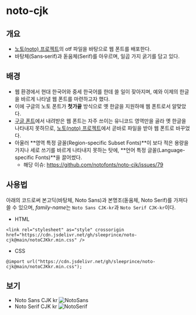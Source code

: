 # noto-cjk

## 개요
- [노토(noto) 프로젝트](https://github.com/notofonts/noto-cjk)의 otf 파일을 바탕으로 웹 폰트를 배포한다.
- 바탕체(Sans‐serif)과 돋움체(Serif)를 아우르며, 일곱 가지 굵기를 담고 있다.

## 배경
- 웹 환경에서 현대 한국어와 중세 한국어를 한데 쓸 일이 잦아지며, 예와 이제의 한글을 바르게 나타낼 웹 폰트를 마련하고자 했다.
- 이에 구글의 노토 폰트가 **첫가끝** 방식으로 옛 한글을 지원하매 웹 폰트로서 알맞았다.
- [구글 폰트](https://fonts.google.com/)에서 내려받은 웹 폰트는 자주 쓰이는 유니코드 영역만을 골라 옛 한글을 나타내지 못하므로, [노토(noto) 프로젝트](https://github.com/notofonts/noto-cjk)에서 곧바로 파일을 받아 웹 폰트로 바꾸었다.
- 아울러 **영역 특정 글꼴(Region-specific Subset Fonts)**이 보다 적은 용량을 가지나 세로 쓰기를 바르게 나타내지 못하는 탓에, **언어 특정 글꼴(Language-specific Fonts)**을 끌어썼다.
    - 해당 이슈: https://github.com/notofonts/noto-cjk/issues/79

## 사용법
아래의 코드로써 본고딕(바탕체, Noto Sans)과 본명조(돋움체, Noto Serif)를 가져다 쓸 수 있으며, *family-name*는 `Noto Sans CJK-kr`과 `Noto Serif CJK-kr`이다.
- HTML
```
<link rel="stylesheet" as="style" crossorigin href="https://cdn.jsdelivr.net/gh/sleeprince/noto-cjk@main/notoCJKkr.min.css" />
```
- CSS
```
@import url("https://cdn.jsdelivr.net/gh/sleeprince/noto-cjk@main/notoCJKkr.min.css");
```
## 보기
- Noto Sans CJK kr
![NotoSans](https://github.com/user-attachments/assets/1104cba7-c855-4c58-8db9-0583c9723be2)
- Noto Serif CJK kr
![NotoSerif](https://github.com/user-attachments/assets/8ba3cf32-e81d-47cd-b901-69672e66cc7c)
